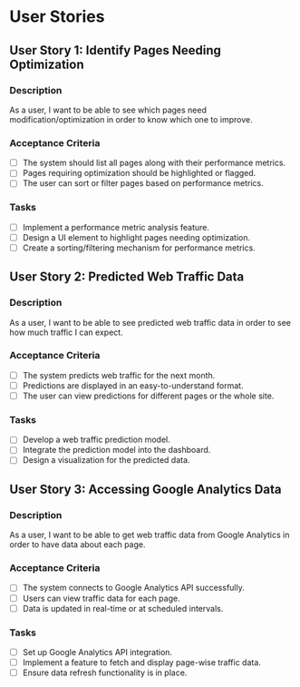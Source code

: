 # User Stories

## User Story 1: Identify Pages Needing Optimization

### Description
As a user, I want to be able to see which pages need modification/optimization in order to know which one to improve.

### Acceptance Criteria
- [ ] The system should list all pages along with their performance metrics.
- [ ] Pages requiring optimization should be highlighted or flagged.
- [ ] The user can sort or filter pages based on performance metrics.

### Tasks
- [ ] Implement a performance metric analysis feature.
- [ ] Design a UI element to highlight pages needing optimization.
- [ ] Create a sorting/filtering mechanism for performance metrics.

## User Story 2: Predicted Web Traffic Data

### Description
As a user, I want to be able to see predicted web traffic data in order to see how much traffic I can expect.

### Acceptance Criteria
- [ ] The system predicts web traffic for the next month.
- [ ] Predictions are displayed in an easy-to-understand format.
- [ ] The user can view predictions for different pages or the whole site.

### Tasks
- [ ] Develop a web traffic prediction model.
- [ ] Integrate the prediction model into the dashboard.
- [ ] Design a visualization for the predicted data.

## User Story 3: Accessing Google Analytics Data

### Description
As a user, I want to be able to get web traffic data from Google Analytics in order to have data about each page.

### Acceptance Criteria
- [ ] The system connects to Google Analytics API successfully.
- [ ] Users can view traffic data for each page.
- [ ] Data is updated in real-time or at scheduled intervals.

### Tasks
- [ ] Set up Google Analytics API integration.
- [ ] Implement a feature to fetch and display page-wise traffic data.
- [ ] Ensure data refresh functionality is in place.
